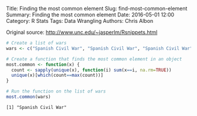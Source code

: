 Title: Finding the most common element
Slug: find-most-common-element
Summary: Finding the most common element
Date: 2016-05-01 12:00
Category: R Stats
Tags: Data Wrangling
Authors: Chris Albon


Original source: http://www.unc.edu/~jasperlm/Rsnippets.html


```R
# Create a list of wars
wars <- c("Spanish Civil War", "Spanish Civil War", "Spanish Civil War", "Spanish Civil War", "WWII", "WWII")
```


```R
# Create a function that finds the most common element in an object
most.common <- function(x) {
  count <- sapply(unique(x), function(i) sum(x==i, na.rm=TRUE))
  unique(x)[which(count==max(count))]
}
```


```R
# Run the function on the list of wars
most.common(wars)
```




    [1] "Spanish Civil War"

